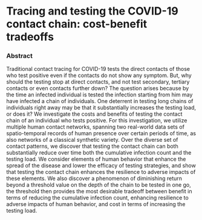 Tracing and testing the COVID-19 contact chain: cost-benefit tradeoffs
===================================

### Abstract
Traditional contact tracing for COVID-19 tests the direct contacts of those who test positive even if the contacts do not show any symptom. But, why should the testing stop at direct contacts, and not test secondary, tertiary contacts or even contacts further down? The question arises because by the time an infected individual is tested the infection starting from him may have infected a chain of individuals. One deterrent in testing long chains of individuals right away may be that it substantially increases the testing load, or does it? We investigate the costs and benefits of testing the contact chain of an individual who tests positive. For this investigation, we utilize multiple human contact networks, spanning two real-world data sets of spatio-temporal records of human presence over certain periods of time, as also networks of a classical synthetic variety. Over the diverse set of contact patterns, we discover that testing the contact chain can both substantially reduce over time both the cumulative infection count and the testing load. We consider elements of human behavior that enhance the spread of the disease and lower the efficacy of testing strategies, and show that testing the contact chain enhances the resilience to adverse impacts of these elements. We also discover a phenomenon of diminishing return beyond a threshold value on the depth of the chain to be tested in one go, the threshold then provides the most desirable tradeoff between benefit in terms of reducing the cumulative infection count, enhancing resilience to adverse impacts of human behavior, and cost in terms of increasing the testing load.
